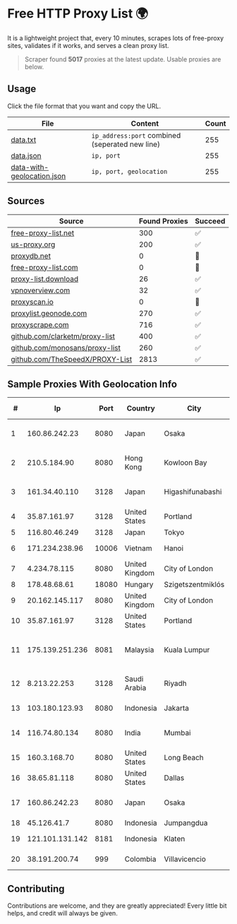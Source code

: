 
# Free HTTP Proxy List 🌍

It is a lightweight project that, every 10 minutes, scrapes lots of free-proxy sites, validates if it works, and serves a clean proxy list.


> Scraper found **5017** proxies at the latest update. Usable proxies are below.

## Usage

Click the file format that you want and copy the URL.


|File|Content|Count|
|----|-------|-----|
|[data.txt](https://raw.githubusercontent.com/themiralay/Proxy-List-World/master/data.txt)|`ip_address:port` combined (seperated new line)|255|
|[data.json](https://raw.githubusercontent.com/themiralay/Proxy-List-World/master/data.json)|`ip, port`|255|
|[data-with-geolocation.json](https://raw.githubusercontent.com/themiralay/Proxy-List-World/master/data-with-geolocation.json)|`ip, port, geolocation`|255|

## Sources

|Source|Found Proxies|Succeed|
|------|-------------|-------|
|[free-proxy-list.net](https://free-proxy-list.net)|300|✅|
|[us-proxy.org](https://www.us-proxy.org)|200|✅|
|[proxydb.net](http://proxydb.net)|0|🚫|
|[free-proxy-list.com](https://free-proxy-list.com/?page=&port=&type%5B%5D=http&type%5B%5D=https&up_time=0&search=Search)|0|🚫|
|[proxy-list.download](https://www.proxy-list.download/HTTP)|26|✅|
|[vpnoverview.com](https://vpnoverview.com/privacy/anonymous-browsing/free-proxy-servers)|32|✅|
|[proxyscan.io](https://www.proxyscan.io)|0|🚫|
|[proxylist.geonode.com](https://proxylist.geonode.com/api/proxy-list?limit=300&page=1&sort_by=lastChecked&sort_type=desc&protocols=http,https)|270|✅|
|[proxyscrape.com](https://api.proxyscrape.com/v2/?request=displayproxies&protocol=http&timeout=10000&country=all&ssl=all&anonymity=all)|716|✅|
|[github.com/clarketm/proxy-list](https://raw.githubusercontent.com/clarketm/proxy-list/master/proxy-list-raw.txt)|400|✅|
|[github.com/monosans/proxy-list](https://raw.githubusercontent.com/monosans/proxy-list/main/proxies/http.txt)|260|✅|
|[github.com/TheSpeedX/PROXY-List](https://raw.githubusercontent.com/TheSpeedX/PROXY-List/master/http.txt)|2813|✅|


## Sample Proxies With Geolocation Info

|#|Ip|Port|Country|City|Internet Service Provider|
|-|--|----|-------|----|-------------------------|
|1|160.86.242.23|8080|Japan|Osaka|Sony Network Communications Inc|
|2|210.5.184.90|8080|Hong Kong|Kowloon Bay|HKBN Enterprise Solutions HK Limited|
|3|161.34.40.110|3128|Japan|Higashifunabashi|NTT PC Communications, Inc.|
|4|35.87.161.97|3128|United States|Portland|Amazon.com, Inc.|
|5|116.80.46.249|3128|Japan|Tokyo|InfoSphere|
|6|171.234.238.96|10006|Vietnam|Hanoi|Viettel Corporation|
|7|4.234.78.115|8080|United Kingdom|City of London|Microsoft Corporation|
|8|178.48.68.61|18080|Hungary|Szigetszentmiklós|UPC|
|9|20.162.145.117|8080|United Kingdom|City of London|Microsoft Corporation|
|10|35.87.161.97|3128|United States|Portland|Amazon.com, Inc.|
|11|175.139.251.236|8081|Malaysia|Kuala Lumpur|TM TECHNOLOGY SERVICES SDN BHD|
|12|8.213.22.253|3128|Saudi Arabia|Riyadh|Alibaba (US) Technology Co., Ltd.|
|13|103.180.123.93|8080|Indonesia|Jakarta|PT Indo Telemedia Solusi|
|14|116.74.80.134|8080|India|Mumbai|Hathway IP over Cable Internet Access|
|15|160.3.168.70|8080|United States|Long Beach|CABLE ONE, INC.|
|16|38.65.81.118|8080|United States|Dallas|ContentKeeper Technologies|
|17|160.86.242.23|8080|Japan|Osaka|Sony Network Communications Inc|
|18|45.126.41.7|8080|Indonesia|Jumpangdua|NIRWANA|
|19|121.101.131.142|8181|Indonesia|Klaten|PT SELARAS CITRA TERABIT|
|20|38.191.200.74|999|Colombia|Villavicencio|Cogent Communications|



## Contributing

Contributions are welcome, and they are greatly appreciated! Every
little bit helps, and credit will always be given.

